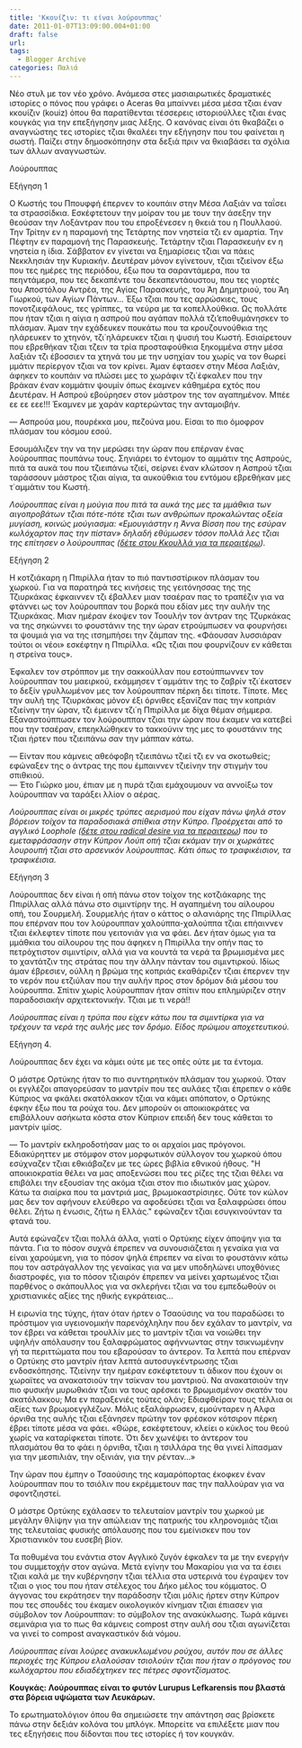 ```yaml
---
title: 'Κκουίζιν: τι είναι λούρουππας'
date: 2011-01-07T13:09:00.004+01:00
draft: false
url: 
tags:
  - Blogger Archive
categories: Παλιά
---
```


Νέο στυλ με τον νέο χρόνο. Ανάμεσα στες μασιαιρωτικές δραματικές ιστορίες ο πόνος που γράφει ο Aceras θα μπαίννει μέσα μέσα τζιαι έναν κκουίζιν (kouiz) όπου θα παρατίθενται τέσσερεις ιστοριούλλες τζιαι ένας κουγκάς για την επεξήγησην μιας λέξης. Ο κανόνας είναι ότι θκαβάζει ο αναγνώστης τες ιστορίες τζιαι θκαλέει την εξήγησην που του φαίνεται η σωστή. Παίζει στην δημοσκόπησην στα δεξιά πριν να θκιαβάσει τα σχόλια των άλλων αναγνωστών.

  

Λούρουππας  
  

Εξήγηση 1

  
Ο Κωστής του Ππουφφή έπερνεν το κουπάιν στην Μέσα Λαξιάν να ταΐσει τα στρασσίδκια. Εσκέφτετουν την μοίραν του με τουν την άσεξην την θεούσαν την Λοξάντραν που του επροξένεσεν η θκειά του η Πουλλαού. Την Τρίτην εν η παραμονή της Τετάρτης πον νηστεία τζι εν αμαρτία. Την Πέφτην εν παραμονή της Παρασκευής. Τετάρτην τζιαι Παρασκευήν εν η νηστεία η ίδια. Σάββατον εν γίνεται να ξημαρίσεις τζιαι να πάεις Νεκκλησιάν την Κυριακήν. Δευτέραν μόνον εγίνετουν, τζιαι τζιείνον έξω που τες ημέρες της περιόδου, έξω που τα σαραντάμερα, που τα πεηντάμερα, που τες δεκαπέντε του δεκαπεντάουστου, που τες γιορτές του Αποστόλου Αντρέα, της Αγίας Παρασκευής, του Άη Δημητριού, του Άη Γιωρκού, των Αγίων Πάντων… Έξω τζιαι που τες αρρώσκιες, τους πονοτζιεφάλους, τες γρίππες, τα νεύρα με τα κοπελλούθκια. Ως πολλάτε που ήταν τζιαι η αίγια η ασπρού που αγάπαν πολλά τζι’εποθυμάνησκεν το πλάσμαν. Άμαν την εχάδευκεν πουκάτω που τα κρουζουνούθκια της ηλάρευκεν το χτηνόν, τζι΄ηλάρευκεν τζιαι η ψυσιή του Κωστή. Εσιαίρετουν που εβρεθήκαν τζιαι τζειν τα τρία προσταφούθκια ξηκομμένα στην μέσα λαξιάν τζι έβοσσιεν τα χτηνά του με την υσηχίαν του χωρίς να τον θωρεί μμάτιν περίεργον τζιαι να τον κρίνει. Άμαν έφτασεν στην Μέσα Λαξιάν, άφηκεν το κουπάιν να πλώσει μες το χωράφιν τζι΄έφκαλεν που την βράκαν έναν κομμάτιν ψουμίν όπως έκαμνεν κάθημέρα εχτός που Δευτέραν. Η Ασπρού εβούρησεν στον μάστρον της τον αγαπημένον. Μπέε εε εε εεε!!! Έκαμνεν με χαράν καρτερώντας την ανταμοιβήν.  
  
— Ασπρούα μου, πουρέκκα μου, πεζούνα μου. Είσαι το πιο όμοφρον πλάσμαν του κόσμου εσού.  
  
Εσουμάλιζεν την να την μερώσει την ώραν που επέρναν ένας λούρουππας πουπάνω τους. Σηνιάρει το έντομον το αμμάτιν της Ασπρούς, πιτά τα αυκά του που τζιειπάνω τζιεί, σείρνει έναν κλώτσον η Ασπρού τζιαι ταράσσουν μάστρος τζιαι αίγια, τα αυκούθκια του εντόμου εβρεθήκαν μες τ΄αμμάτιν του Κωστή.

  
_Λούρουππας είναι η μούγια που πιτά τα αυκά της μες τα μμάθκια των αιγοπροβάτων τζιαι πότε-πότε τζιαι των ανθρώπων προκαλώντας οξεία μυγίαση, κοινώς μούγιασμα: «Εμουγιάστην η Άννα Βίσση που της εσύραν κωλόχαρτον πας την πίσταν» δηλαδή εθύμωσεν τόσον πολλά λες τζιαι της επίτησεν ο λούρουππας ([δέτε στου Κκουλλά για τα περαιτέρω](http://kkoulas.blogspot.com/2010/12/to.html))._  
  
Εξήγηση 2  
  
Η κοτζιάκαρη η Ππιρίλλα ήταν το πιό παντισστίρικον πλάσμαν του χωρκού. Για να παρατηρά τες κινήσεις της γειτόνησσας της της Τζιυρκάκας έφκαιννεν τζι έβαλλεν μιαν τσαέραν πας το τραπέζιν για να φτάννει ως τον λούρουππαν του βορκά που εδίαν μες την αυλήν της Τζιυρκάκας. Μιαν ημέραν έκοψεν τον Τοουλήν τον άντραν της Τζυρκάκας να της σηκώννει το φουστάνιν της την ώραν ετρούμπωσεν να φουρνήσει τα ψουμιά για να της ιτσημπήσει την ζάμπαν της. «Φάουσαν λυσσιάραν τούτοι οι νέοι» εσκέφτην η Ππιρίλλα. «Ως τζιαι που φουρνίζουν εν κάθεται η στρείνα τους».

  

Έφκαλεν τον στρόππον με την σακκούλλαν που εστούππωννεν τον λούρουππαν του μαειρκού, εκάμμησεν τ΄αμμάτιν της το ζαβρίν τζι΄έκατσεν το δεξίν γρυλλωμένον μες τον λούρουππαν πέρκη δει τίποτε. Τίποτε. Μες την αυλή της Τζιυρκάκας μόνον έξι όρνιθες εξανίζαν πας την κοπριάν τζιείνην την ώραν, τζι έμεινεν τζι΄η Ππιρίλλα με δίχα θέμαν σήμμερα. Εξαναστούππωσεν τον λούρουππαν τζιαι την ώραν που έκαμεν να κατεβεί που την τσαέραν, επεηκλώθηκεν το τακκούνιν της μες το φουστάνιν της τζιαι ήρτεν που τζιειπάνω σαν την μάππαν κάτω.  
  
— Είνταν που κάμνεις αθεόφοβη τζιειπάνω τζιεί τζι εν να σκοτωθείς; εφώναξεν της ο άντρας της που έμπαιννεν τζιείνην την στιγμήν του σπιθκιού.  
— Έτο Γιώρκο μου, έπιαν με η πυρά τζιαι εμάχουμουν να αννοίξω τον λούρουππαν να ταράξει λλίον ο αέρας.  
  
_Λούρουππας είναι οι μικρές τρύπες αερισμού που είχαν πάνω ψηλά στον βόρειον τοίχον τα παραδοσιακά σπίθκια στην Κύπρο. Προέρχεται από το αγγλικό Loophole (_[_δέτε στου radical desire για τα περαιτερω_](http://radicaldesire.blogspot.com/)_) που το εμεταφράσασην στην Κύπρον Λούπ οπή τζιαι εκάμαν την οι χωρκάτες λουρουπή τζιαι στο αρσενικόν λούρουππας. Κάτι όπως το τραφικέισιον, τα τραφικέισια._  
  
Εξήγηση 3  
  
Λούρουππας δεν είναι ή οπή πάνω στον τοίχον της κοτζιάκαρης της Ππιρίλλας αλλά πάνω στο σιμιντίρην της. Η αγαπημένη του αίλουρου οπή, του Σουρμελή. Σουρμελής ήταν ο κάττος ο αλανιάρης της Ππιρίλλας που επέρναν που τον λούρουππαν χαλούππα-χαλούππα τζιαι επήαιννεν τζιαι έκλεφτεν τίποτε που γειτονιάν για να φάει. Δεν ήταν όμως για τα μμάθκια του αίλουρου της που άφηκεν η Ππιρίλλα την οπήν πας το πετρόχτιστον σιμιντίριν, αλλά για να κουντά τα νερά τα βρωμισμένα μες το χαντάτζιν της στράτας που την άλλην πάνταν του σιμιντιρκού. Ιδίως άμαν έβρεσιεν, ούλλη η βρώμα της κοπριάς εκαθάριζεν τζιαι έπερνεν την το νερόν που ετζιύλαν που την αυλήν προς στον δρόμον διά μέσου του λούρουππα. Σπίτιν χωρίς λούρουππαν ήταν σπίτιν που επλημύριζεν στην παραδοσιακήν αρχιτεκτονικήν. Τζιαι με τι νερά!!  
  
_Λούρουππας είναι η τρύπα που είχεν κάτω που τα σιμιντίρκα για να τρέχουν τα νερά της αυλής μες τον δρόμο. Είδος πρώιμου αποχετευτικού._  
  
Εξήγηση 4.  
  
Λούρουππας δεν έχει να κάμει ούτε με τες οπές ούτε με τα έντομα.  
  
Ο μάστρε Ορτύκης ήταν το πιο συντηρητικόν πλάσμαν του χωρκού. Όταν οι εγγλέζοι απαγορεύσαν το μαντρίν που τες αυλάες τζιαι έπρεπεν ο κάθε Κύπριος να φκάλει σκατόλακκον τζιαι να κάμει απόπατον, ο Ορτύκης έφκην έξω που τα ρούχα του. Δεν μπορούν οι αποικιοκράτες να επιβάλλουν ασήκωτα κόστα στον Κύπριον επειδή δεν τους κάθεται το μαντρίν ιμίσς.  
  
— Το μαντρίν εκληροδοτήσαν μας το οι αρχαίοι μας πρόγονοι. Εδιακύρηττεν με στόμφον στον μορφωτικόν σύλλογον του χωρκού όπου εσύχναζεν τζιαι εθκιάβαζεν με τες ώρες βιβλία εθνικού ήθους. "Η αποικιοκρατία θέλει να μας αποξενώσει που τες ρίζες της τζιαι θέλει να επιβάλει την εξουσίαν της ακόμα τζιαι στον πιο ιδιωτικόν μας χώρον. Κάτω τα σιαίρκα που τα μαντριά μας, βρωμοκαστρίσιηες. Ούτε τον κώλον μας δεν τον αφήνουν ελεύθερο να αφοδεύσει τζιαι να ξαλαφρώσει όπου θέλει. Ζήτω η ένωσις, ζήτω η Ελλάς." εφώναζεν τζιαι εσυγκινούνταν τα φτανά του.  
  
Αυτά εφώναζεν τζιαι πολλά άλλα, γιατί ο Ορτύκης είχεν άποψην για τα πάντα. Για το πόσον συχνά έπρεπεν να συνουσιάζεται η γεναίκα για να είναι χαρούμενη, για το πόσον ψηλά έπρεπεν να είναι το φουστάνιν κάτω που τον αστράγαλλον της γεναίκας για να μεν υποδηλώνει υποχθόνιες διαστροφές, για το πόσον τζιαιρόν έπρεπεν να μείνει χαρτωμένος τζιαι παρθένος ο σκάπουλλος για να σκλερήνει τζιαι να του εμπεδωθούν οι χριστιανικές αξίες της ηθικής εγκράτειας...

  
Η ειρωνία της τύχης, ήταν όταν ήρτεν ο Τσαούσιης να του παραδώσει το πρόστιμον για υγειονομικήν παρενόχληλην που δεν εχάλαν το μαντρίν, να τον έβρει να κάθεται τρουλλίν μες το μαντρίν τζιαι να νοιώθει την υψηλήν απόλαυσην του ξαλαφρώματος αφήννωντας στην τσικνωμένην γή τα περιττώματα που του εβαρούσαν το άντερον. Τα λεπτά που επέρναν ο Ορτύκης στο μαντρίν ήταν λεπτά αυτοσυγκέντρωσης τζιαι ενδοσκόπησης. Τζιείνην την ημέραν εσκέφτετουν τι άδικον που έχουν οι χωραϊτες να ανακατσιούν την τσίκναν του μαντριού. Να ανακατσιούν την πιο φυσικήν μυρωθκιάν τζιαι να τους αρέσκει το βρωμισμένον σκατόν του σκατόλακκου; Μα εν παραξενιές τούτες ολάν; Εδιαφθείραν τους τέλλια οι αξίες των βρωμοεγγλέζων. Μόλις εξαλάφρωσεν, εμούνταρεν η Aλφα όρνιθα της αυλής τζιαι εξάνησεν πρώτην τον φρέσκον κότσιρον πέρκη έβρει τίποτε μέσα να φάει. «Θώρε, εσκέφτετουν, κλείει ο κύκλος του θεού χωρίς να καταρίφκεται τίποτε. Ότι δεν χωνέψει το άντερον του πλασμάτου θα το φάει η όρνιθα, τζιαι η τσιλλάρα της θα γινεί λίπασμαν για την μεσπιλιάν, την οξινιάν, για την ρένταν…»  
  
Την ώραν που έμπην ο Τσαούσιης της καμαρόπορτας έκοφκεν έναν λούρουππαν που το τσιόλιν που εκρέμμετουν πας την παλλούραν για να σφοντζιηστεί.  
  
Ο μάστρε Ορτύκης εχάλασεν το τελευταίον μαντρίν του χωρκού με μεγάλην θλίψην για την απώλειαν της πατρικής του κληρονομιάς τζιαι της τελευταίας φυσικής απόλαυσης που του εμείνισκεν που τον Χριστιανικόν του ευσεβή βίον.  
  
Τα ποθυμένα του ενάντια στον Αγγλικό ζυγόν έφκαλεν τα με την ενεργήν του συμμετοχήν στον αγώνα. Μετά εγίνην του Μακαρίου για να τα έσιει τζιαι καλά με την κυβέρνησην τζιαι τέλλια στα υστερινά του έγραψεν τον τζιαι ο γιος του που ήταν στέλεχος του Δήκο μέλος του κόμματος. Ο άγγονας του εκράτησεν την παράδοσην τζιαι μόλις ήρτεν στην Κύπρον που τες σπουδές του έκαμεν οικολογικόν κίνημαν τζιαι έπιασεν για σύμβολον τον Λούρουππαν: το σύμβολον της ανακύκλωσης. Τωρά κάμνει σεμινάρια για το πως θα κάμνεις compost στην αυλή σου τζιαι αγωνίζεται να γινεί το compost αναγκαστικόν διά νόμου.  
  
_Λούρουππας είναι λούρες ανακυκλωμένου ρούχου, αυτόν που σε άλλες περιοχές της Κύπρου ελαλούσαν τσιολούιν τζιαι που ήταν ο πρόγονος του κωλόχαρτου που εδιαδέχτηκεν τες πέτρες σφοντζίσματος._  

  

**Κουγκάς: Λούρουππας είναι το φυτόν Lurupus Lefkarensis που βλαστά στα βόρεια υψώματα των Λευκάρων.**

  

Το ερωτηματολόγιον όπου θα σημειώσετε την απάντηση σας βρίσκετε πάνω στην δεξιάν κολόνα του μπλόγκ. Μπορείτε να επιλέξετε μιαν που τες εξηγήσεις που δίδονται που τες ιστορίες ή τον κουγκάν.
